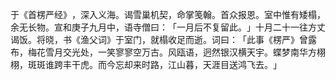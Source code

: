 于《首楞严经》​，深入义海。谒雪巢机契，命掌笺翰。首众报恩。室中惟有矮榻，余无长物。宣和庚子九月中，语寺僧曰：​「一月后不复留此。​」十月二十一往方丈谒饭。将晓，书《渔父词》于室门，就榻收足而逝。词曰：​「此事《楞严》曾露布，梅花雪月交光处，一笑寥寥空万古。风瓯语，迥然银汉横天宇。蝶梦南华方栩栩，斑斑谁跨丰干虎。而今忘却来时路，江山暮，天涯目送鸿飞去。​」